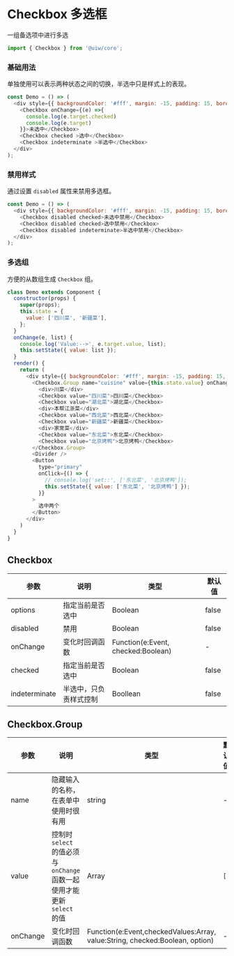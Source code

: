 Checkbox 多选框
===

一组备选项中进行多选

```jsx
import { Checkbox } from '@uiw/core';
```

### 基础用法

单独使用可以表示两种状态之间的切换，半选中只是样式上的表现。

<!--DemoStart--> 
```js
const Demo = () => (
  <div style={{ backgroundColor: '#fff', margin: -15, padding: 15, borderRadius: '5px 5px 0 0' }}>
    <Checkbox onChange={(e) =>{
      console.log(e.target.checked)
      console.log(e.target)
    }}>未选中</Checkbox>
    <Checkbox checked >选中</Checkbox>
    <Checkbox indeterminate >半选中</Checkbox>
  </div>
);
```
<!--End-->

### 禁用样式

通过设置 `disabled` 属性来禁用多选框。

<!--DemoStart--> 
```js
const Demo = () => (
  <div style={{ backgroundColor: '#fff', margin: -15, padding: 15, borderRadius: '5px 5px 0 0' }}>
    <Checkbox disabled checked>未选中禁用</Checkbox>
    <Checkbox disabled checked>选中禁用</Checkbox>
    <Checkbox disabled indeterminate>半选中禁用</Checkbox>
  </div>
);
```
<!--End-->

### 多选组

方便的从数组生成 `Checkbox` 组。

<!--DemoStart--> 
```js
class Demo extends Component {
  constructor(props) {
    super(props);
    this.state = {
      value: ['四川菜', '新疆菜'],
    };
  }
  onChange(e, list) {
    console.log('Value:-->', e.target.value, list);
    this.setState({ value: list });
  }
  render() {
    return (
      <div style={{ backgroundColor: '#fff', margin: -15, padding: 15, borderRadius: '5px 5px 0 0' }}>
        <Checkbox.Group name="cuisine" value={this.state.value} onChange={this.onChange.bind(this)}>
          <div>川菜</div>
          <Checkbox value="四川菜">四川菜</Checkbox>
          <Checkbox value="湖北菜">湖北菜</Checkbox>
          <div>本帮江浙菜</div>
          <Checkbox value="西北菜">西北菜</Checkbox>
          <Checkbox value="新疆菜">新疆菜</Checkbox>
          <div>家常菜</div>
          <Checkbox value="东北菜">东北菜</Checkbox>
          <Checkbox value="北京烤鸭">北京烤鸭</Checkbox>
        </Checkbox.Group>
        <Divider />
        <Button
          type="primary"
          onClick={() => {
            // console.log('set::', ['东北菜', '北京烤鸭']);
            this.setState({ value: ['东北菜', '北京烤鸭'] });
          }}
        >
          选中两个
        </Button>
      </div>
    )
  }
}
```
<!--End-->

## Checkbox

| 参数      | 说明    | 类型      |  默认值   |
|--------- |-------- |---------- |-------- |
| options | 指定当前是否选中 | Boolean | false |
| disabled | 禁用 | Boolean | false |
| onChange | 变化时回调函数 | Function(e:Event, checked:Boolean) | - |
| checked | 指定当前是否选中 | Boolean | false |
| indeterminate | 半选中，只负责样式控制 | Boollean | false |

## Checkbox.Group

| 参数      | 说明    | 类型      |  默认值   |
|--------- |-------- |---------- |-------- |
| name | 隐藏输入的名称，在表单中使用时很有用 | string | - |
| value | 控制时 `select` 的值必须与 `onChange` 函数一起使用才能更新 `select` 的值 | Array | `[]` |
| onChange | 变化时回调函数 | Function(e:Event,checkedValues:Array, value:String, checked:Boolean, option) | - |
